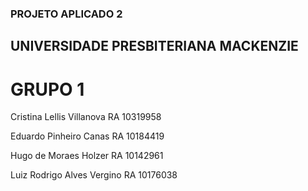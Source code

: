 
### PROJETO APLICADO 2 ###

## UNIVERSIDADE PRESBITERIANA MACKENZIE

# GRUPO 1
Cristina Lellis Villanova
RA 10319958

Eduardo Pinheiro Canas
RA 10184419

Hugo de Moraes Holzer
RA 10142961

Luiz Rodrigo Alves Vergino 
RA 10176038

